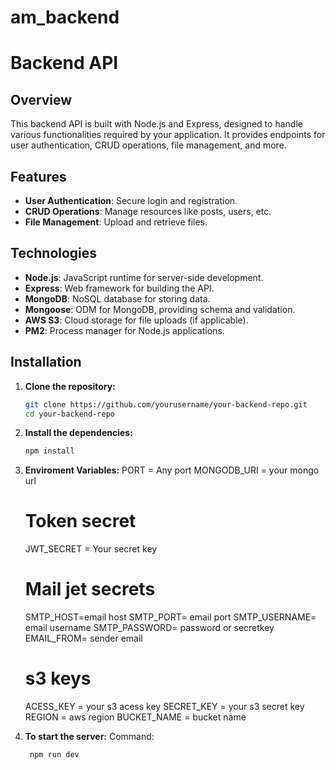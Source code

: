 # am_backend

# Backend API

## Overview

This backend API is built with Node.js and Express, designed to handle various functionalities required by your application. It provides endpoints for user authentication, CRUD operations, file management, and more.

## Features

- **User Authentication**: Secure login and registration.
- **CRUD Operations**: Manage resources like posts, users, etc.
- **File Management**: Upload and retrieve files.

## Technologies

- **Node.js**: JavaScript runtime for server-side development.
- **Express**: Web framework for building the API.
- **MongoDB**: NoSQL database for storing data.
- **Mongoose**: ODM for MongoDB, providing schema and validation.
- **AWS S3**: Cloud storage for file uploads (if applicable).
- **PM2**: Process manager for Node.js applications.

## Installation

1. **Clone the repository:**

   ```bash
   git clone https://github.com/yourusername/your-backend-repo.git
   cd your-backend-repo
   ```

2. **Install the dependencies:**
   
   ```bash
   npm install
   ```

3. **Enviroment Variables:**
    PORT  = Any port
    MONGODB_URI = your mongo url

    # Token secret
    JWT_SECRET = Your secret key


    # Mail jet secrets
    SMTP_HOST=email host
    SMTP_PORT= email port
    SMTP_USERNAME= email username
    SMTP_PASSWORD= password or secretkey
    EMAIL_FROM= sender email


    # s3 keys
    ACESS_KEY = your s3 acess key
    SECRET_KEY = your s3 secret key
    REGION = aws region
    BUCKET_NAME = bucket name

4. **To start the server:**
    Command: 
    ```bash
     npm run dev
   ```
